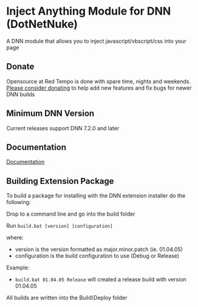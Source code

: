 # Inject Anything Module for DNN (DotNetNuke)

A DNN module that allows you to inject javascript/vbscript/css into your page

## Donate

Opensource at Red Tempo is done with spare time, nights and weekends. [Please consider donating](https://paypal.me/redwards1966) to help add new features and fix bugs for newer DNN builds

## Minimum DNN Version

Current releases support DNN 7.2.0 and later

## Documentation

[Documentation](https://redtempo.github.io/dnnstuff.injectanything/)

## Building Extension Package

To build a package for installing with the DNN extension installer do the following:

Drop to a command line and go into the build folder

Run `build.bat [version] [configuration]`

where:

* version is the version formatted as major.minor.patch (ie. 01.04.05)
* configuration is the build configuration to use (Debug or Release)

Example:

* `build.bat 01.04.05 Release` will created a release build with version 01.04.05

All builds are written into the Build\Deploy folder
